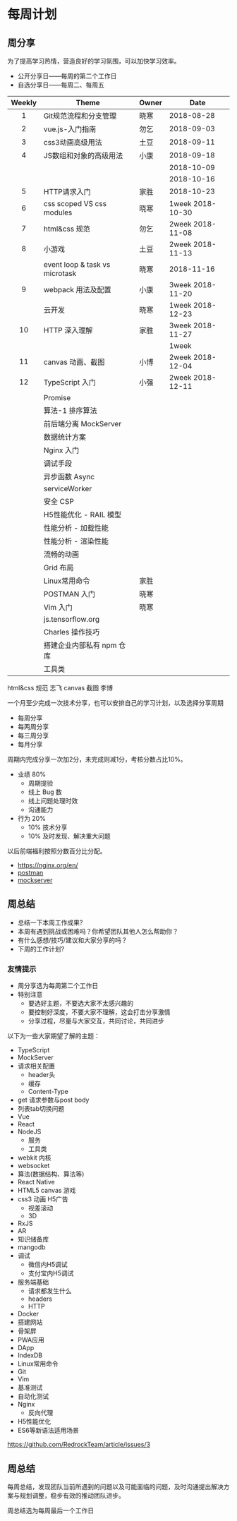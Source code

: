 # 每周计划

## 周分享

为了提高学习热情，营造良好的学习氛围，可以加快学习效率。

- 公开分享日——每周的第二个工作日
- 自选分享日——每周二、每周五

|Weekly | Theme | Owner | Date |
|:-----:| ----- | ----- | ---- |
|  1 | Git规范流程和分支管理  | 晓寒 | 2018-08-28 |
|  2 | vue.js-入门指南  | 勿乞 | 2018-09-03 |
|  3 | css3动画高级用法  | 土豆 | 2018-09-11 |
|  4 | JS数组和对象的高级用法  | 小康 | 2018-09-18 |
|    | | | 2018-10-09 |
|    | | | 2018-10-16 |
|  5 | HTTP请求入门  | 家胜 | 2018-10-23 |
|  6 | css scoped VS css modules | 晓寒 | 1week 2018-10-30
|  7 | html&css 规范 | 勿乞 | 2week 2018-11-08
|  8 | 小游戏 | 土豆 | 2week 2018-11-13
|    | event loop & task vs microtask | 晓寒 | 2018-11-16
|  9 | webpack 用法及配置 | 小康 | 3week 2018-11-20
|    | 云开发 | 晓寒 | 1week 2018-12-23
| 10 | HTTP 深入理解 | 家胜 | 3week 2018-11-27
|    | | | 1week
| 11 | canvas 动画、截图 | 小博 | 2week 2018-12-04
| 12 | TypeScript 入门 | 小强 | 2week 2018-12-11
|   | Promise |
|   | 算法-1 排序算法   |
|   | 前后端分离 MockServer |
|   | 数据统计方案 |
|   | Nginx 入门 |
|   | 调试手段 |
|   | 异步函数 Async |
|   | serviceWorker |
|   | 安全 CSP |
|   | H5性能优化 - RAIL 模型 |
|   | 性能分析 - 加载性能 |
|   | 性能分析 - 渲染性能 |
|   | 流畅的动画 |
|   | Grid 布局 |
|   | Linux常用命令  | 家胜 |  |
|   | POSTMAN 入门 | 晓寒 |
|   | Vim 入门 | 晓寒 |
|   | js.tensorflow.org | |
|   | Charles 操作技巧 |  |
|   | 搭建企业内部私有 npm 仓库  |  |
|   | 工具类  |

html&css 规范 志飞
canvas 截图 李博

一个月至少完成一次技术分享，也可以安排自己的学习计划，以及选择分享周期

- 每周分享
- 每两周分享
- 每三周分享
- 每月分享

周期内完成分享一次加2分，未完成则减1分，考核分数占比10%。

- 业绩 80%
  - 周期提验
  - 线上 Bug 数
  - 线上问题处理时效
  - 沟通能力
- 行为 20%
  - 10% 技术分享
  - 10% 及时发现、解决重大问题


以后前端福利按照分数百分比分配。

- https://nginx.org/en/
- [postman](https://www.getpostman.com/docs/v6/postman/environments_and_globals/variables)
- [mockserver](https://my.oschina.net/xbl/blog/2246297)

## 周总结

- 总结一下本周工作成果?
- 本周有遇到挑战或困难吗？你希望团队其他人怎么帮助你？
- 有什么感想/技巧/建议和大家分享的吗？
- 下周的工作计划?

### 友情提示

- 周分享选为每周第二个工作日
- 特别注意
  - 要选好主题，不要选大家不太感兴趣的
  - 要控制好深度，不要大家不理解，这会打击分享激情
  - 分享过程，尽量与大家交互，共同讨论，共同进步

以下为一些大家期望了解的主题：

- TypeScript
- MockServer
- 请求相关配置
  - header头
  - 缓存
  - Content-Type
- get 请求参数与post body
- 列表tab切换问题
- Vue
- React
- NodeJS
  - 服务
  - 工具类
- webkit 内核
- websocket
- 算法(数据结构、算法等)
- React Native
- HTML5 canvas 游戏
- css3 动画 H5广告
  - 视差滚动
  - 3D
- RxJS
- AR
- 知识储备库
- mangodb
- 调试
  - 微信内H5调试
  - 支付宝内H5调试
- 服务端基础
  - 请求都发生什么
  - headers
  - HTTP
- Docker
- 搭建网站
- 骨架屏
- PWA应用
- DApp
- IndexDB
- Linux常用命令
- Git
- Vim
- 基准测试
- 自动化测试
- Nginx
  - 反向代理
- H5性能优化
- ES6等新语法适用场景


https://github.com/RedrockTeam/article/issues/3

## 周总结

每周总结，发现团队当前所遇到的问题以及可能面临的问题，及时沟通提出解决方案与规划调整，稳步有效的推动团队进步。

周总结选为每周最后一个工作日
